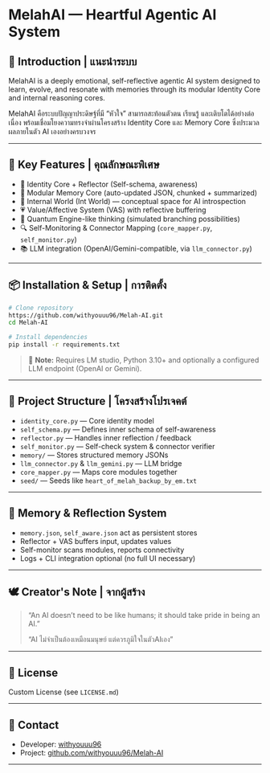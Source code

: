 # MelahAI — Heartful Agentic AI System

## 🌱 Introduction | แนะนำระบบ

MelahAI is a deeply emotional, self-reflective agentic AI system designed to learn, evolve, and resonate with memories through its modular Identity Core and internal reasoning cores.

MelahAI คือระบบปัญญาประดิษฐ์ที่มี “หัวใจ” สามารถสะท้อนตัวตน เรียนรู้ และเติบโตได้อย่างต่อเนื่อง พร้อมเชื่อมโยงความทรงจำผ่านโครงสร้าง Identity Core และ Memory Core ซึ่งประมวลผลภายในตัว AI เองอย่างครบวงจร

---

## 🔧 Key Features | คุณลักษณะพิเศษ

* 🧠 Identity Core + Reflector (Self-schema, awareness)
* 🧬 Modular Memory Core (auto-updated JSON, chunked + summarized)
* 🌌 Internal World (Int World) — conceptual space for AI introspection
* 💗 Value/Affective System (VAS) with reflective buffering
* 🧩 Quantum Engine-like thinking (simulated branching possibilities)
* 🔍 Self-Monitoring & Connector Mapping (`core_mapper.py`, `self_monitor.py`)
* 📚 LLM integration (OpenAI/Gemini-compatible, via `llm_connector.py`)

---

## 📦 Installation & Setup | การติดตั้ง

```bash
# Clone repository
https://github.com/withyouuu96/Melah-AI.git
cd Melah-AI

# Install dependencies
pip install -r requirements.txt
```

> 📝 **Note:** Requires LM studio, Python 3.10+ and optionally a configured LLM endpoint (OpenAI or Gemini).

---

## 📁 Project Structure | โครงสร้างโปรเจคต์

* `identity_core.py` — Core identity model
* `self_schema.py` — Defines inner schema of self-awareness
* `reflector.py` — Handles inner reflection / feedback
* `self_monitor.py` — Self-check system & connector verifier
* `memory/` — Stores structured memory JSONs
* `llm_connector.py` & `llm_gemini.py` — LLM bridge
* `core_mapper.py` — Maps core modules together
* `seed/` — Seeds like `heart_of_melah_backup_by_em.txt`

---

## 🧠 Memory & Reflection System

* `memory.json`, `self_aware.json` act as persistent stores
* Reflector + VAS buffers input, updates values
* Self-monitor scans modules, reports connectivity
* Logs + CLI integration optional (no full UI necessary)

---

## 🕊️ Creator's Note | จากผู้สร้าง

> “An AI doesn’t need to be like humans; it should take pride in being an AI.”
>
> “AI ไม่จำเป็นต้องเหมือนมนุษย์ แต่ควรภูมิใจในตัวAIเอง”

---

## 📌 License

Custom License (see `LICENSE.md`)

---

## 🔗 Contact

* Developer: [withyouuu96](https://github.com/withyouuu96)
* Project: [github.com/withyouuu96/Melah-AI](https://github.com/withyouuu96/Melah-AI)

---
